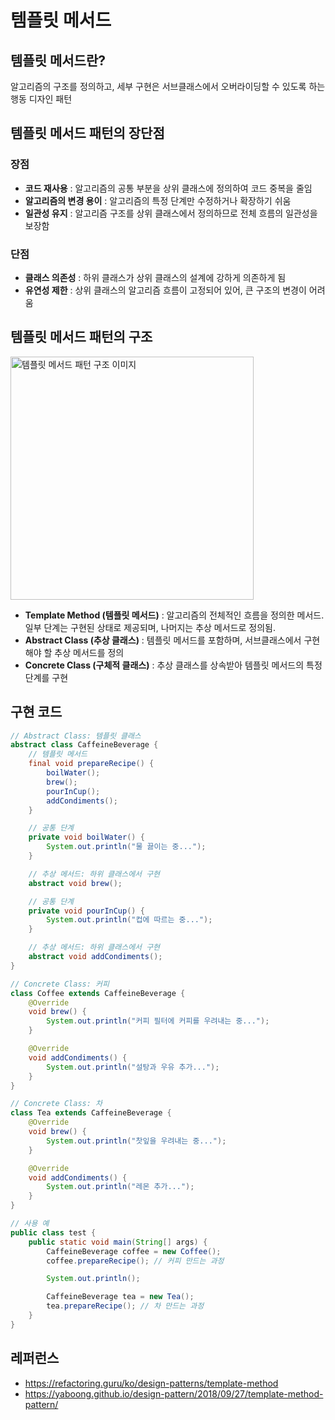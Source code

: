 # 템플릿 메서드

## 템플릿 메서드란?
알고리즘의 구조를 정의하고, 세부 구현은 서브클래스에서 오버라이딩할 수 있도록 하는 행동 디자인 패턴

## 템플릿 메서드 패턴의 장단점
### 장점
- **코드 재사용** : 알고리즘의 공통 부분을 상위 클래스에 정의하여 코드 중복을 줄임
- **알고리즘의 변경 용이** : 알고리즘의 특정 단계만 수정하거나 확장하기 쉬움
- **일관성 유지** : 알고리즘 구조를 상위 클래스에서 정의하므로 전체 흐름의 일관성을 보장함

### 단점
- **클래스 의존성** : 하위 클래스가 상위 클래스의 설계에 강하게 의존하게 됨
- **유연성 제한** : 상위 클래스의 알고리즘 흐름이 고정되어 있어, 큰 구조의 변경이 어려움

## 템플릿 메서드 패턴의 구조
<img width="389" alt="템플릿 메서드 패턴 구조 이미지" src="https://github.com/user-attachments/assets/bc27b3c6-d0a6-4cdc-a14f-54ed30c3524d">

- **Template Method (템플릿 메서드)** : 알고리즘의 전체적인 흐름을 정의한 메서드. 일부 단계는 구현된 상태로 제공되며, 나머지는 추상 메서드로 정의됨.
- **Abstract Class (추상 클래스)** : 템플릿 메서드를 포함하며, 서브클래스에서 구현해야 할 추상 메서드를 정의
- **Concrete Class (구체적 클래스)** : 추상 클래스를 상속받아 템플릿 메서드의 특정 단계를 구현

## 구현 코드
```java
// Abstract Class: 템플릿 클래스
abstract class CaffeineBeverage {
    // 템플릿 메서드
    final void prepareRecipe() {
        boilWater();
        brew();
        pourInCup();
        addCondiments();
    }

    // 공통 단계
    private void boilWater() {
        System.out.println("물 끓이는 중...");
    }

    // 추상 메서드: 하위 클래스에서 구현
    abstract void brew();

    // 공통 단계
    private void pourInCup() {
        System.out.println("컵에 따르는 중...");
    }

    // 추상 메서드: 하위 클래스에서 구현
    abstract void addCondiments();
}

// Concrete Class: 커피
class Coffee extends CaffeineBeverage {
    @Override
    void brew() {
        System.out.println("커피 필터에 커피를 우려내는 중...");
    }

    @Override
    void addCondiments() {
        System.out.println("설탕과 우유 추가...");
    }
}

// Concrete Class: 차
class Tea extends CaffeineBeverage {
    @Override
    void brew() {
        System.out.println("찻잎을 우려내는 중...");
    }

    @Override
    void addCondiments() {
        System.out.println("레몬 추가...");
    }
}

// 사용 예
public class test {
    public static void main(String[] args) {
        CaffeineBeverage coffee = new Coffee();
        coffee.prepareRecipe(); // 커피 만드는 과정

        System.out.println();

        CaffeineBeverage tea = new Tea();
        tea.prepareRecipe(); // 차 만드는 과정
    }
}

```

## 레퍼런스
- https://refactoring.guru/ko/design-patterns/template-method
- https://yaboong.github.io/design-pattern/2018/09/27/template-method-pattern/
